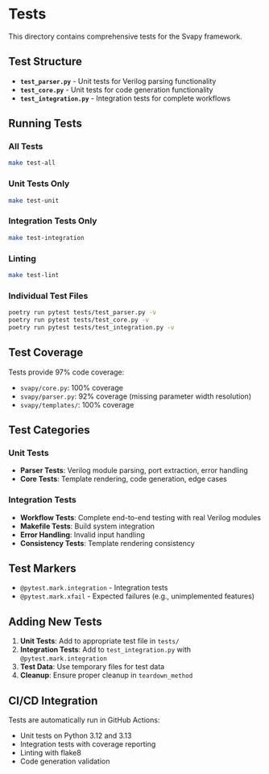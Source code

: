 # Tests

This directory contains comprehensive tests for the Svapy framework.

## Test Structure

- **`test_parser.py`** - Unit tests for Verilog parsing functionality
- **`test_core.py`** - Unit tests for code generation functionality  
- **`test_integration.py`** - Integration tests for complete workflows

## Running Tests

### All Tests
```bash
make test-all
```

### Unit Tests Only
```bash
make test-unit
```

### Integration Tests Only
```bash
make test-integration
```

### Linting
```bash
make test-lint
```

### Individual Test Files
```bash
poetry run pytest tests/test_parser.py -v
poetry run pytest tests/test_core.py -v
poetry run pytest tests/test_integration.py -v
```

## Test Coverage

Tests provide 97% code coverage:
- `svapy/core.py`: 100% coverage
- `svapy/parser.py`: 92% coverage (missing parameter width resolution)
- `svapy/templates/`: 100% coverage

## Test Categories

### Unit Tests
- **Parser Tests**: Verilog module parsing, port extraction, error handling
- **Core Tests**: Template rendering, code generation, edge cases

### Integration Tests
- **Workflow Tests**: Complete end-to-end testing with real Verilog modules
- **Makefile Tests**: Build system integration
- **Error Handling**: Invalid input handling
- **Consistency Tests**: Template rendering consistency

## Test Markers

- `@pytest.mark.integration` - Integration tests
- `@pytest.mark.xfail` - Expected failures (e.g., unimplemented features)

## Adding New Tests

1. **Unit Tests**: Add to appropriate test file in `tests/`
2. **Integration Tests**: Add to `test_integration.py` with `@pytest.mark.integration`
3. **Test Data**: Use temporary files for test data
4. **Cleanup**: Ensure proper cleanup in `teardown_method`

## CI/CD Integration

Tests are automatically run in GitHub Actions:
- Unit tests on Python 3.12 and 3.13
- Integration tests with coverage reporting
- Linting with flake8
- Code generation validation
